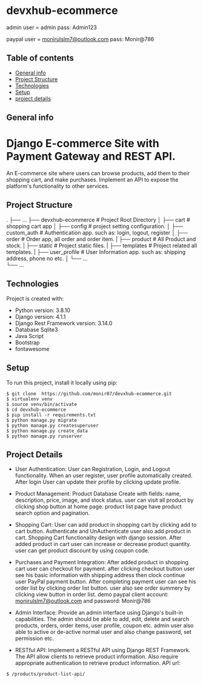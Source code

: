 # devxhub-ecommerce
admin user = admin
pass: Admin123

paypal user = monirulslm7@outlook.com
pass: Monir@786


## Table of contents
* [General info](#general-info)
* [Project Structure](#project-structure)
* [Technologies](#technologies)
* [Setup](#setup)
* [project details](#project-details)


## General info
# Django E-commerce Site with Payment Gateway and REST API. 
An E-commerce site where users can browse products, add them to their shopping cart,
and make purchases. Implement an API to expose the platform's functionality to other services.
	

## Project Structure
.
├── ...
├── devxhub-ecommerce       # Project Root Directory
│   ├── cart                # shopping cart app
│   ├── config              # project setting configuration.
│   ├── custom_auth         # Authentication app. such as: login, logout, register
│   ├── order               # Order app, all order and order item.
|   ├── product             # All Product and stock.
|   ├── static              # Project static files.
|   ├── templates           # Project related all templates.
|   ├── user_profile        # User Information app. such as: shipping address, phone no etc.
│   └── ...                 
└── ...


## Technologies
Project is created with:
* Python version: 3.8.10
* Django version: 4.1.1
* Django Rest Framework version: 3.14.0
* Database Sqlite3
* Java Script
* Bootstrap
* fontawesome
	
## Setup
To run this project, install it locally using pip:

```
$ git clone  https://github.com/monir07/devxhub-ecommerce.git
$ virtualenv venv
$ source venv/bin/activate
$ cd devxhub-ecommerce
$ pip install -r requirements.txt
$ python manage.py migrate
$ python manage.py createsuperuser
$ python manage.py create_data
$ python manage.py runserver
```

## Project Details

* User Authentication:
User can Registration, Login, and Logout functionality. When an user register, user profile automatically created. After login User can update their profile by clicking update profile.

* Product Management:
Product Database Create with fields: name, description, price, image, and stock status. user can visit all product by clicking shop button at home page. product list page have product search option and pagination.

* Shopping Cart:
User can add product in shopping cart by clicking add to cart button. Authenticate and UnAuthenticate user also add product in cart. Shopping Cart functionality design with django session. After added product in cart user can increase or decrease product quantity. user can get product discount by using coupon code. 

* Purchases and Payment Integration:
After added product in shopping cart user can checkout for payment. after clicking checkout button user see his basic information with shipping address then clock continue user PayPal payment button. After completing payment user can see his order list by clicking order list button. user also see order summery by clicking view button in order list. demo paypal client account: monirulslm7@outlook.com and password: Monir@786

* Admin Interface:
Provide an admin interface using Django's built-in capabilities. The admin should be able to add, edit, delete and search products, orders, order items, user profile, coupon etc. admin user also able to active or de-active normal user and also change password, set permission etc.

* RESTful API:
Implement a RESTful API using Django REST Framework. The API allow clients to retrieve product information. Also require appropriate authentication to retrieve product information. API url: 
```
$ /products/product-list-api/
```
